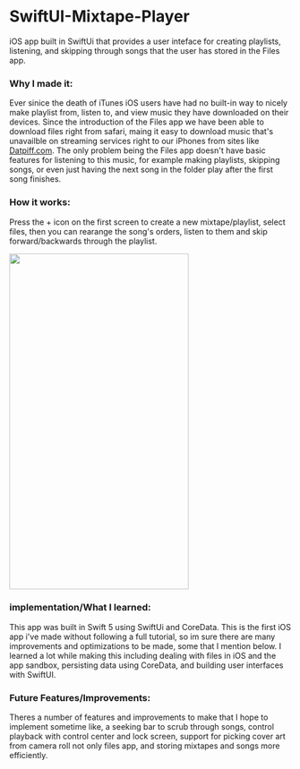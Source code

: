 # SwiftUI-Mixtape-Player
iOS app built in SwiftUi that provides a user inteface for creating playlists, listening, and skipping through songs that the user has stored in the Files app. 

### Why I made it: 
Ever sinice the death of iTunes iOS users have had no built-in way to nicely make playlist from, listen to, and view music they have downloaded on their devices. 
Since the introduction of the Files app we have been able to download files right from safari, maing it easy to download music that's unavailble on streaming services right to our iPhones from sites 
like [Datpiff.com](https://www.datpiff.com/). The only problem being the Files app doesn't have basic features for listening to this music, for example 
making playlists, skipping songs, or even just having the next song in the folder play after the first song finishes. 

### How it works:
Press the + icon on the first screen to create a new mixtape/playlist, select files, then you can rearange the song's orders, 
listen to them and skip forward/backwards through the playlist.

<img src="demo.gif" width="320" height="600" />

### implementation/What I learned: 
This app was built in Swift 5 using SwiftUi and CoreData. This is the first iOS app i've made
without following a full tutorial, so im sure there are many improvements and optimizations to be made, some that I mention below. I learned a lot while making this
including dealing with files in iOS and the app sandbox, persisting data using CoreData, and building user interfaces with SwiftUI.

### Future Features/Improvements: 
Theres a number of features and improvements to make that I hope to implement sometime like, a seeking bar to scrub through songs, control playback with control center and lock screen,
support for picking cover art from camera roll not only files app, and storing mixtapes and songs more efficiently. 
